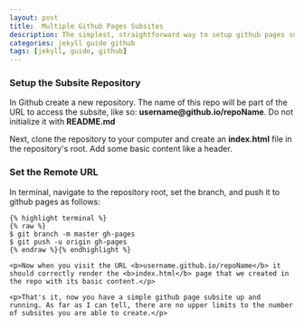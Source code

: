 ```yaml
---
layout: post
title:  Multiple Github Pages Subsites
description: The simplest, straightforward way to setup github pages subsites
categories: jekyll guide github
tags: [jekyll, guide, github]
---
```

<section>
	<h3>Setup the Subsite Repository</h3>
	<p>In Github create a new repository. The name of this repo will be part of the URL to access the subsite, like so: <b>username@github.io/repoName</b>. Do not initialize it with <b>README.md</b></p>
	<p>Next, clone the repository to your computer and create an <b>index.html</b> file in the repository's root. Add some basic content like a header.</p>
</section>
<section>
	<h3>Set the Remote URL</h3>
	<p>In terminal, navigate to the repository root, set the branch, and push it to github pages as follows:</p>

	{% highlight terminal %}
	{% raw %}
	$ git branch -m master gh-pages
	$ git push -u origin gh-pages
	{% endraw %}{% endhighlight %}

	<p>Now when you visit the URL <b>username.github.io/repoName</b> it should correctly render the <b>index.html</b> page that we created in the repo with its basic content.</p>

	<p>That's it, now you have a simple github page subsite up and running. As far as I can tell, there are no upper limits to the number of subsites you are able to create.</p>
</section>















































